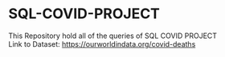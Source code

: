 # SQL-COVID-PROJECT

This Repository hold all of the queries of SQL COVID PROJECT <br />
Link to Dataset: https://ourworldindata.org/covid-deaths
